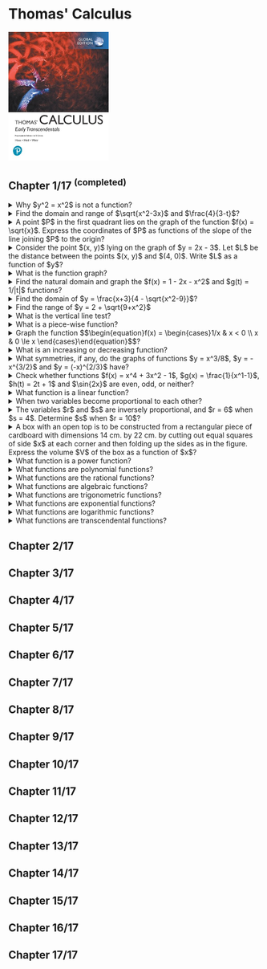 # Thomas' Calculus
<img src="../../../covers/9781292253114.jpg" width="200"/>

## Chapter 1/17 <sup>(completed)</sup>

<details>
<summary>Why $y^2 = x^2$ is not a function?</summary>

> **Description**
>
> A function $f$ from a set $D$ to a set $Y$ is a rule that assigns a unique value $f(x)$ in $Y$ to each $x$ in $D$.
>
> The value of one variable quantity, say $y$, depends on the value of another variable quantity, which we often call $x$.
> We say that $y$ is a function of $x$ and write this symbolically as
>
> $y = f(x)$ ($y$ equals $f$ of $x$)
>
> The symbol $f$ represents the function, the letter $x$ is the **independent variable** representing the input value to $f$, and $y$ is the **dependent variable** or ouput value of $f$ at $x$.
>
> ---
> **Resources**
> - 1.1

> **References**
> ---
</details>

<details>
<summary>Find the domain and range of $\sqrt{x^2-3x}$ and $\frac{4}{3-t}$?</summary>

> **Description**
>
>
> ---
> **Resources**
> -
> ---
> **References**
> ---
</details>

<details>
<summary>A point $P$ in the first quadrant lies on the graph of the function $f(x) = \sqrt{x}$. Express the coordinates of $P$ as functions of the slope of the line joining $P$ to the origin?</summary>

> **Description**
>
>
>
> ---
> **Resources**
> - 1.1
> ---
> **References**
> ---
</details>

<details>
<summary>Consider the point $(x, y)$ lying on the graph of $y = 2x - 3$. Let $L$ be the distance between the points $(x, y)$ and $(4, 0)$. Write $L$ as a function of $y$?</summary>

> **Description**
>
>
> ---
> **Resources**
> - 1.1

> **References**
> ---
</details>

<details>
<summary>What is the function graph?</summary>

> If $f$ is a function with domain $D$, its graph consists of the points in the Cartesian plane whose coordinates are the input-output pairs for $f$.
>
> In set notation the graph is
>
> ${(x, f(x)) | x ∈ D}$
>
> ---
> **Resources**
> - 1.1
>
> ---
> **References**
> ---
</details>

<details>
<summary>Find the natural domain and graph the $f(x) = 1 - 2x - x^2$ and $g(t) = 1/|t|$ functions?</summary>

> **Description**
>
>
> ---
> **Resources**
> - 1.1
> ---
> **References**
> ---
</details>

<details>
<summary>Find the domain of $y = \frac{x+3}{4 - \sqrt{x^2-9}}$?</summary>

> **Description**
>
>
>
> ---
> **Resources**
> - 1.1
>
> ---
> **References**
> ---
</details>

<details>
<summary>Find the range of $y = 2 + \sqrt{9+x^2}$</summary>

> **Description**
>
>
> ---
> **Resources**
> - 1.1
> ---
> **References**
> ---
</details>

<details>
<summary>What is the vertical line test?</summary>

> **Description**
>
> A function $f$ can have only one value $f(x)$ for each $x$ in its domain, so no vertical line can interact the graph of a function more than once.
>
> ---
> **Resources**
> - 1.1
>
> ---
> **References**
> ---
</details>

<details>
<summary>What is a piece-wise function?</summary>

> **Description**
>
> Sometimes a function is described in pieces by using different formulas on different parts of its domain.
>
> ```math
> \begin{equation}
>   f(x) = \begin{cases}
>     1 & x ≤ 0 \\
>     x+1 & x > 0
>   \end{cases}
> \end{equation}
> ``````
>
> ---
> **Resources**
> - 1.1
>
> ---
> **References**
> ---
</details>

<details>
<summary>Graph the function $$\begin{equation}f(x) = \begin{cases}1/x & x < 0 \\ x & 0 \le x \end{cases}\end{equation}$$?</summary>

> **Description**
>
>
> ---
> **Resources**
> - 1.1
> ---
> **References**
> ---
</details>

<details>
<summary>What is an increasing or decreasing function?</summary>

> **Description**
>
> If the graph of a function rises as you move from left to right, we say that the function is increasing.
> If the graph descends or falls as you move from left to right, the function is decreasing.
>
> Let $f$ be a function defined on an interval $I$ and let $x_1$ and $x_2$ be two distinct points in $I$.
>
> 1. if $f(x_2) > f(x_1)$ whenever $x_1 < x_2$, then $f(x)$ is said to be **increasing** on $I$.
> 2. if $f(x_2) < f(x_1)$ whenever $x_1 < x_2$, then $f(x)$ is said to be **decreasing** on $I$.
>
> ---
> **Resources**
> - 1.1
>
> ---
> **References**
> ---
</details>

<details>
<summary>What symmetries, if any, do the graphs of functions $y = x^3/8$, $y = -x^{3/2}$ and $y = (-x)^{2/3}$ have?</summary>

> **Description**
>
>
> ---
> **Resources**
> - 1.1
> ---
> **References**
> ---
</details>

<details>
<summary>Check whether functions $f(x) = x^4 + 3x^2 - 1$, $g(x) = \frac{1}{x^1-1}$, $h(t) = 2t + 1$ and $\sin{2x}$ are even, odd, or neither?</summary>

> **Description**
>
> A function $y = f(x)$ is an even function of $x$ if $f(-x) = f(x)$, odd function of $x$ if $f(-x) = -f(x)$, for every $x$ in the function's domain.
>
> The graph of an even function is symmetric about the $y$ axis, and the graph of an odd function is symmetric about the origin.
>
> ---
> **Resources**
> - 1.1
> ---
> **References**
> ---
</details>

<details>
<summary>What function is a linear function?</summary>

> **Description**
>
> A function of the form $f(x) = mx+b$, where $m$ and $b$ are fixed constants, is called a linear function.
>
> The function $f(x) = x$ where $m = 1$ and $b = 0$ is called the identity function.
>
> ---
> **Resources**
> - 1.1
>
> ---
> **References**
> ---
</details>

<details>
<summary>When two variables become proportional to each other?</summary>

> **Description**
>
> Two variables $y$ and $x$ are **proportional** to one another if one is always a constant multiple of the other.
>
> $y = kx$ for some nonzero constant $k$
>
> If the variable $y$ is proportional to the reciprocal $1/x$, then it is said that $y$ is **inversely proportional** to $x$.
>
> ---
> **Resources**
> - 1.1
> ---
> **References**
> ---
</details>

<details>
<summary>The variables $r$ and $s$ are inversely proportional, and $r = 6$ when $s = 4$. Determine $s$ when $r = 10$?</summary>

> **Description**
>
>
> ---
> **Resources**
> - 1.1
> ---
> **References**
> ---
</details>

<details>
<summary>A box with an open top is to be constructed from a rectangular piece of cardboard with dimensions 14 cm. by 22 cm. by cutting out equal squares of side $x$ at each corner and then folding up the sides as in the figure. Express the volume $V$ of the box as a function of $x$?</summary>

> **Description**
>
>
>
> ---
> **Resources**
> - 1.1
>
> ---
> **References**
> ---
</details>

<details>
<summary>What function is a power function?</summary>

> **Description**
>
> A function $f(x) = x^n$, where $a$ is a constant, is called a **power function**.
>
> ---
> **Resources**
> - 1.1
> ---
> **References**
> ---
</details>

<details>
<summary>What functions are polynomial functions?</summary>

> **Description**
>
> A function $p$ is a **polynomial** if
>
> ```math
> \begin{equation}
>   p(x) = a_nx^n + a_(n-1)x^(n-1) + ... + a_1x + a_0
> \end{equation}
> ``````
>
> where $n$ is a nonnegative integer and the numbers $a_0,a_1,a_2,...,a_n$ are real constants called the **coefficients** of the polynomial.
>
> All polynomials have domain $(-\inf,\inf)$.
>
> ---
> **Resources**
> - 1.1
> ---
> **References**
> ---
</details>

<details>
<summary>What functions are the rational functions?</summary>

> **Description**
>
> A **rational function** is a quotient or ratio $f(x) = p(x)/q(x)$, where $p$ and $q$ are polynomials.
>
> ```math
> \begin{equation}
>   y &= \frac{2x^2-3}{7x+4}
>   y &= \frac{5x^2+8x-3}{3x^2+2}
>   y &= \frac{11x+2}{2x^3-1}
> \end{equation}
> ``````
>
> ---
> **Resources**
> - 1.1
>
> ---
> **References**
> ---
</details>

<details>
<summary>What functions are algebraic functions?</summary>

> **Description**
>
> Any function constructed from polynomials using algebraic operations (addition, subtraction, multiplication, division, and taking roots) lies within the class of **algebraic functions**.
>
> All rational functions are algebraic, but also included are more complicated functions such as $y^3 - 9xy + x^3 = 0$.
>
> ---
> **Resources**
> - 1.1
> ---
> **References**
> ---
</details>

<details>
<summary>What functions are trigonometric functions?</summary>

> **Description**
>
> Six basic trigonometric functions are $sin(x)$, $cos(x)$, $tan(x)$, $cot(x)$, $arctan(x)$, $arccot(x)$.
>
> ---
> **Resources**
> - 1.1
> ---
> **References**
> ---
</details>

<details>
<summary>What functions are exponential functions?</summary>

> **Description**
>
> A function of the form $f(x) = a^x$, where $a > 0$ and $a \ne 1$, is called an **exponential function** with base $a$.
>
> ---
> **Resources**
> - 1.1
> ---
> **References**
> ---
</details>

<details>
<summary>What functions are logarithmic functions?</summary>

> **Description**
>
> These are the functions $f(x) = log_{a}x$, where the base $a \ne 1$ is a positive constant.
>
> They are the inverse functions of the exponential functions.
>
> ---
> **Resources**
> - 1.1
> ---
> **References**
> ---
</details>


<details>
<summary>What functions are transcendental functions?</summary>

> **Description**
>
> These are functions that are not algebraic.
>
> They include the trigonometric, inverse trigonometric, exponential, and logarithmic functions, and many other functions as well.
>
> The catenary is one example of a transcendental function.
> Its graph has the shape of a cable, like a telephone line or electric cable, strung from one support to another and hanging freely under its own weight.
>
> ---
> **Resources**
> - 1.1
> ---
> **References**
> ---
</details>

## Chapter 2/17
## Chapter 3/17
## Chapter 4/17
## Chapter 5/17
## Chapter 6/17
## Chapter 7/17
## Chapter 8/17
## Chapter 9/17
## Chapter 10/17
## Chapter 11/17
## Chapter 12/17
## Chapter 13/17
## Chapter 14/17
## Chapter 15/17
## Chapter 16/17
## Chapter 17/17
